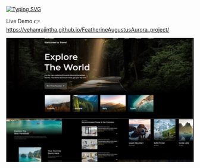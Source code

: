 [![Typing SVG](https://readme-typing-svg.demolab.com?font=Fira+Code&pause=1000&color=9304F7&width=435&lines=Travel+Agency+website)](https://git.io/typing-svg)

Live Demo 👉 https://vehanrajintha.github.io/FeatherineAugustusAurora_project/

![pic](pic.jpg)
